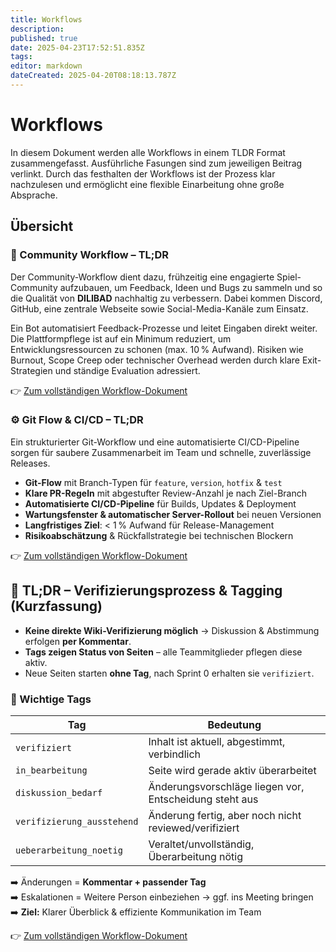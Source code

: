 ```yaml
---
title: Workflows
description: 
published: true
date: 2025-04-23T17:52:51.835Z
tags: 
editor: markdown
dateCreated: 2025-04-20T08:18:13.787Z
---
```


# Workflows

In diesem Dokument werden alle Workflows in einem TLDR Format zusammengefasst. Ausführliche Fasungen sind zum jeweiligen Beitrag verlinkt.
Durch das festhalten der Workflows ist der Prozess klar nachzulesen und ermöglicht eine flexible Einarbeitung ohne große Absprache.


## Übersicht

### 🧠 Community Workflow – TL;DR

Der Community-Workflow dient dazu, frühzeitig eine engagierte Spiel-Community aufzubauen, um Feedback, Ideen und Bugs zu sammeln und so die Qualität von **DILIBAD** nachhaltig zu verbessern. Dabei kommen Discord, GitHub, eine zentrale Webseite sowie Social-Media-Kanäle zum Einsatz.

Ein Bot automatisiert Feedback-Prozesse und leitet Eingaben direkt weiter. Die Plattformpflege ist auf ein Minimum reduziert, um Entwicklungsressourcen zu schonen (max. 10 % Aufwand). Risiken wie Burnout, Scope Creep oder technischer Overhead werden durch klare Exit-Strategien und ständige Evaluation adressiert.

👉 [Zum vollständigen Workflow-Dokument](./Workflows/VersionControl-Release)



### ⚙️ Git Flow & CI/CD – TL;DR

Ein strukturierter Git-Workflow und eine automatisierte CI/CD-Pipeline sorgen für saubere Zusammenarbeit im Team und schnelle, zuverlässige Releases.

- **Git-Flow** mit Branch-Typen für `feature`, `version`, `hotfix` & `test`
- **Klare PR-Regeln** mit abgestufter Review-Anzahl je nach Ziel-Branch
- **Automatisierte CI/CD-Pipeline** für Builds, Updates & Deployment
- **Wartungsfenster & automatischer Server-Rollout** bei neuen Versionen
- **Langfristiges Ziel**: < 1 % Aufwand für Release-Management
- **Risikoabschätzung** & Rückfallstrategie bei technischen Blockern

👉 [Zum vollständigen Workflow-Dokument](#git-flow--cicd)


## 📝 TL;DR – Verifizierungsprozess & Tagging (Kurzfassung)

- **Keine direkte Wiki-Verifizierung möglich** → Diskussion & Abstimmung erfolgen **per Kommentar**.
- **Tags zeigen Status von Seiten** – alle Teammitglieder pflegen diese aktiv.
- Neue Seiten starten **ohne Tag**, nach Sprint 0 erhalten sie `verifiziert`.

### 🔖 Wichtige Tags

| Tag                      | Bedeutung                                                |
|--------------------------|----------------------------------------------------------|
| `verifiziert`           | Inhalt ist aktuell, abgestimmt, verbindlich              |
| `in_bearbeitung`        | Seite wird gerade aktiv überarbeitet                     |
| `diskussion_bedarf`     | Änderungsvorschläge liegen vor, Entscheidung steht aus   |
| `verifizierung_ausstehend` | Änderung fertig, aber noch nicht reviewed/verifiziert |
| `ueberarbeitung_noetig` | Veraltet/unvollständig, Überarbeitung nötig              |

➡️ Änderungen = **Kommentar + passender Tag**  
➡️ Eskalationen = Weitere Person einbeziehen → ggf. ins Meeting bringen  
➡️ **Ziel:** Klarer Überblick & effiziente Kommunikation im Team

👉 [Zum vollständigen Workflow-Dokument](#git-flow--cicd)